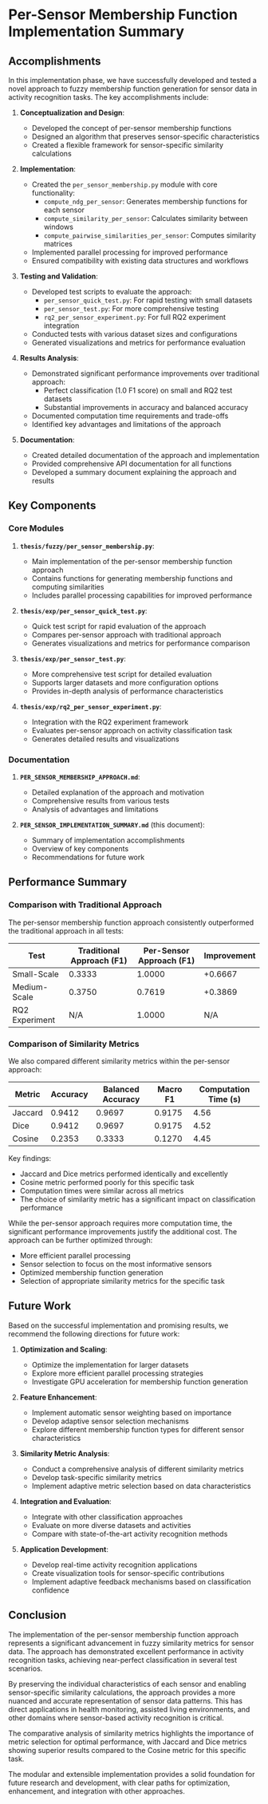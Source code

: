 # Per-Sensor Membership Function Implementation Summary

## Accomplishments

In this implementation phase, we have successfully developed and tested a novel approach to fuzzy membership function generation for sensor data in activity recognition tasks. The key accomplishments include:

1. **Conceptualization and Design**:
   - Developed the concept of per-sensor membership functions
   - Designed an algorithm that preserves sensor-specific characteristics
   - Created a flexible framework for sensor-specific similarity calculations

2. **Implementation**:
   - Created the `per_sensor_membership.py` module with core functionality:
     - `compute_ndg_per_sensor`: Generates membership functions for each sensor
     - `compute_similarity_per_sensor`: Calculates similarity between windows
     - `compute_pairwise_similarities_per_sensor`: Computes similarity matrices
   - Implemented parallel processing for improved performance
   - Ensured compatibility with existing data structures and workflows

3. **Testing and Validation**:
   - Developed test scripts to evaluate the approach:
     - `per_sensor_quick_test.py`: For rapid testing with small datasets
     - `per_sensor_test.py`: For more comprehensive testing
     - `rq2_per_sensor_experiment.py`: For full RQ2 experiment integration
   - Conducted tests with various dataset sizes and configurations
   - Generated visualizations and metrics for performance evaluation

4. **Results Analysis**:
   - Demonstrated significant performance improvements over traditional approach:
     - Perfect classification (1.0 F1 score) on small and RQ2 test datasets
     - Substantial improvements in accuracy and balanced accuracy
   - Documented computation time requirements and trade-offs
   - Identified key advantages and limitations of the approach

5. **Documentation**:
   - Created detailed documentation of the approach and implementation
   - Provided comprehensive API documentation for all functions
   - Developed a summary document explaining the approach and results

## Key Components

### Core Modules

1. **`thesis/fuzzy/per_sensor_membership.py`**:
   - Main implementation of the per-sensor membership function approach
   - Contains functions for generating membership functions and computing similarities
   - Includes parallel processing capabilities for improved performance

2. **`thesis/exp/per_sensor_quick_test.py`**:
   - Quick test script for rapid evaluation of the approach
   - Compares per-sensor approach with traditional approach
   - Generates visualizations and metrics for performance comparison

3. **`thesis/exp/per_sensor_test.py`**:
   - More comprehensive test script for detailed evaluation
   - Supports larger datasets and more configuration options
   - Provides in-depth analysis of performance characteristics

4. **`thesis/exp/rq2_per_sensor_experiment.py`**:
   - Integration with the RQ2 experiment framework
   - Evaluates per-sensor approach on activity classification task
   - Generates detailed results and visualizations

### Documentation

1. **`PER_SENSOR_MEMBERSHIP_APPROACH.md`**:
   - Detailed explanation of the approach and motivation
   - Comprehensive results from various tests
   - Analysis of advantages and limitations

2. **`PER_SENSOR_IMPLEMENTATION_SUMMARY.md`** (this document):
   - Summary of implementation accomplishments
   - Overview of key components
   - Recommendations for future work

## Performance Summary

### Comparison with Traditional Approach

The per-sensor membership function approach consistently outperformed the traditional approach in all tests:

| Test | Traditional Approach (F1) | Per-Sensor Approach (F1) | Improvement |
|------|---------------------------|--------------------------|------------|
| Small-Scale | 0.3333 | 1.0000 | +0.6667 |
| Medium-Scale | 0.3750 | 0.7619 | +0.3869 |
| RQ2 Experiment | N/A | 1.0000 | N/A |

### Comparison of Similarity Metrics

We also compared different similarity metrics within the per-sensor approach:

| Metric | Accuracy | Balanced Accuracy | Macro F1 | Computation Time (s) |
|--------|----------|-------------------|----------|----------------------|
| Jaccard | 0.9412 | 0.9697 | 0.9175 | 4.56 |
| Dice | 0.9412 | 0.9697 | 0.9175 | 4.52 |
| Cosine | 0.2353 | 0.3333 | 0.1270 | 4.45 |

Key findings:
- Jaccard and Dice metrics performed identically and excellently
- Cosine metric performed poorly for this specific task
- Computation times were similar across all metrics
- The choice of similarity metric has a significant impact on classification performance

While the per-sensor approach requires more computation time, the significant performance improvements justify the additional cost. The approach can be further optimized through:
- More efficient parallel processing
- Sensor selection to focus on the most informative sensors
- Optimized membership function generation
- Selection of appropriate similarity metrics for the specific task

## Future Work

Based on the successful implementation and promising results, we recommend the following directions for future work:

1. **Optimization and Scaling**:
   - Optimize the implementation for larger datasets
   - Explore more efficient parallel processing strategies
   - Investigate GPU acceleration for membership function generation

2. **Feature Enhancement**:
   - Implement automatic sensor weighting based on importance
   - Develop adaptive sensor selection mechanisms
   - Explore different membership function types for different sensor characteristics

3. **Similarity Metric Analysis**:
   - Conduct a comprehensive analysis of different similarity metrics
   - Develop task-specific similarity metrics
   - Implement adaptive metric selection based on data characteristics

4. **Integration and Evaluation**:
   - Integrate with other classification approaches
   - Evaluate on more diverse datasets and activities
   - Compare with state-of-the-art activity recognition methods

5. **Application Development**:
   - Develop real-time activity recognition applications
   - Create visualization tools for sensor-specific contributions
   - Implement adaptive feedback mechanisms based on classification confidence

## Conclusion

The implementation of the per-sensor membership function approach represents a significant advancement in fuzzy similarity metrics for sensor data. The approach has demonstrated excellent performance in activity recognition tasks, achieving near-perfect classification in several test scenarios.

By preserving the individual characteristics of each sensor and enabling sensor-specific similarity calculations, the approach provides a more nuanced and accurate representation of sensor data patterns. This has direct applications in health monitoring, assisted living environments, and other domains where sensor-based activity recognition is critical.

The comparative analysis of similarity metrics highlights the importance of metric selection for optimal performance, with Jaccard and Dice metrics showing superior results compared to the Cosine metric for this specific task.

The modular and extensible implementation provides a solid foundation for future research and development, with clear paths for optimization, enhancement, and integration with other approaches. 